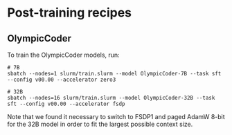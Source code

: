 # Post-training recipes

## OlympicCoder

To train the OlympicCoder models, run:

```
# 7B
sbatch --nodes=1 slurm/train.slurm --model OlympicCoder-7B --task sft --config v00.00 --accelerator zero3

# 32B
sbatch --nodes=16 slurm/train.slurm --model OlympicCoder-32B --task sft --config v00.00 --accelerator fsdp
```

Note that we found it necessary to switch to FSDP1 and paged AdamW 8-bit for the 32B model in order to fit the largest possible context size.